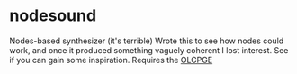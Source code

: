 # nodesound
Nodes-based synthesizer (it's terrible)
Wrote this to see how nodes could work, and once it produced something vaguely coherent I lost interest. See if you can gain some inspiration.
Requires the [OLCPGE](https://github.com/OneLoneCoder/olcPixelGameEngine)
